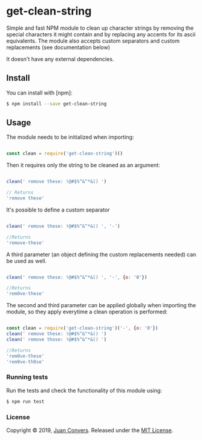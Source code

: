 # get-clean-string

Simple and fast NPM module to clean up character strings by removing the special characters it might contain and by replacing any accents for its ascii equivalents. The module also accepts custom separators and custom replacements (see documentation below)

It doesn't have any external dependencies.

## Install

You can install with [npm]:

```sh
$ npm install --save get-clean-string
```
## Usage

The module needs to be initialized when importing:

```js

const clean = require('get-clean-string')()

```

Then it requires only the string to be cleaned as an argument:

```js

clean(' remove these: !@#$%^&^*&() ')

// Returns
'remove these'

```

It's possible to define a custom separator

```js

clean(' remove these: !@#$%^&^*&() ', '-')

//Returns
'remove-these'

```

A third parameter (an object defining the custom replacements needed) can be used as well.

```js

clean(' remove these: !@#$%^&^*&() ', '-', {o: '0'})

//Returns
'rem0ve-these'
```

The second and third parameter can be applied globally when importing the module, so they apply everytime a clean operation is performed:

```js

const clean = require('get-clean-string')('-', {o: '0'})
clean(' remove these: !@#$%^&^*&() ')
clean(' remove those: !@#$%^&^*&() ')

//Returns
'rem0ve-these'
'rem0ve-th0se'
```

### Running tests

Run the tests and check the functionality of this module using:

```sh
$ npm run test
```

### License

Copyright © 2019, [Juan Convers](https://juanconvers.com).
Released under the [MIT License](LICENSE).